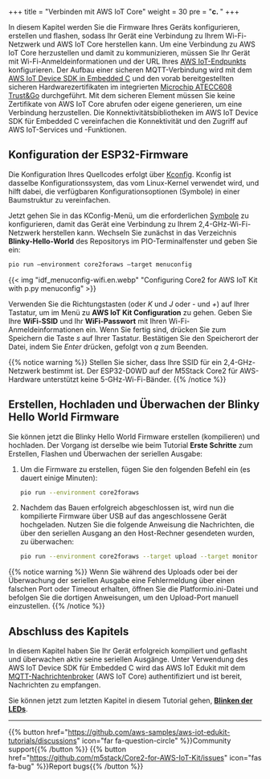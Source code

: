 +++
title = "Verbinden mit AWS IoT Core"
weight = 30
pre = "<b>c. </b>"
+++

In diesem Kapitel werden Sie die Firmware Ihres Geräts konfigurieren, erstellen und flashen, sodass Ihr Gerät eine Verbindung zu Ihrem Wi-Fi-Netzwerk und AWS IoT Core herstellen kann. Um eine Verbindung zu AWS IoT Core herzustellen und damit zu kommunizieren, müssen Sie Ihr Gerät mit Wi-Fi-Anmeldeinformationen und der URL Ihres [AWS IoT-Endpunkts](https://docs.aws.amazon.com/iot/latest/developerguide/connect-to-iot.html#iot-device-endpoint-intro) konfigurieren. Der Aufbau einer sicheren MQTT-Verbindung wird mit dem [AWS IoT Device SDK in Embedded C](https://github.com/espressif/aws-iot-device-sdk-embedded-C/tree/61f25f34712b1513bf1cb94771620e9b2b001970) und den vorab bereitgestellten sicheren Hardwarezertifikaten im integrierten [Microchip ATECC608 Trust&Go](https://www.microchip.com/wwwproducts/en/ATECC608B-TNGTLS) durchgeführt. Mit dem sicheren Element müssen Sie keine Zertifikate von AWS IoT Core abrufen oder eigene generieren, um eine Verbindung herzustellen. Die Konnektivitätsbibliotheken im AWS IoT Device SDK für Embedded C vereinfachen die Konnektivität und den Zugriff auf AWS IoT-Services und -Funktionen.

## Konfiguration der ESP32-Firmware
Die Konfiguration Ihres Quellcodes erfolgt über [Kconfig](https://www.kernel.org/doc/html/latest/kbuild/kconfig-language.html). Kconfig ist dasselbe Konfigurationssystem, das vom Linux-Kernel verwendet wird, und hilft dabei, die verfügbaren Konfigurationsoptionen (Symbole) in einer Baumstruktur zu vereinfachen.

Jetzt gehen Sie in das KConfig-Menü, um die erforderlichen [Symbole](https://www.kernel.org/doc/html/latest/kbuild/kconfig-language.html) zu konfigurieren, damit das Gerät eine Verbindung zu Ihrem 2,4-GHz-Wi-Fi-Netzwerk herstellen kann. Wechseln Sie zunächst in das Verzeichnis **Blinky-Hello-World** des Repositorys im PIO-Terminalfenster und geben Sie ein:
```bash
pio run —environment core2foraws —target menuconfig
```

{{< img "idf_menuconfig-wifi.en.webp" "Configuring Core2 for AWS IoT Kit with p.py menuconfig" >}}

Verwenden Sie die Richtungstasten (oder *K* und *J* oder *-* und *+*) auf Ihrer Tastatur, um im Menü zu **AWS IoT Kit Configuration** zu gehen. Geben Sie Ihre **WiFi-SSID** und Ihr **WiFi-Passwort** mit Ihren Wi-Fi-Anmeldeinformationen ein. Wenn Sie fertig sind, drücken Sie zum Speichern die Taste *s* auf Ihrer Tastatur. Bestätigen Sie den Speicherort der Datei, indem Sie *Enter* drücken, gefolgt von *q* zum Beenden.

{{% notice warning %}}
Stellen Sie sicher, dass Ihre SSID für ein 2,4-GHz-Netzwerk bestimmt ist. Der ESP32-D0WD auf der M5Stack Core2 für AWS-Hardware unterstützt keine 5-GHz-Wi-Fi-Bänder.
{{% /notice %}}

## Erstellen, Hochladen und Überwachen der Blinky Hello World Firmware
Sie können jetzt die Blinky Hello World Firmware erstellen (kompilieren) und hochladen. Der Vorgang ist derselbe wie beim Tutorial **Erste Schritte** zum Erstellen, Flashen und Überwachen der seriellen Ausgabe:

1) Um die Firmware zu erstellen, fügen Sie den folgenden Befehl ein (es dauert einige Minuten):
    ```bash
    pio run --environment core2foraws
    ```
2) Nachdem das Bauen erfolgreich abgeschlossen ist, wird nun die kompilierte Firmware über USB auf das angeschlossene Gerät hochgeladen. Nutzen Sie die folgende Anweisung die Nachrichten, die über den seriellen Ausgang an den Host-Rechner gesendeten wurden, zu überwachen:
    ```bash
    pio run --environment core2foraws --target upload --target monitor
    ```
{{% notice warning %}}
Wenn Sie während des Uploads oder bei der Überwachung der seriellen Ausgabe eine Fehlermeldung über einen falschen Port oder Timeout erhalten, öffnen Sie die Platformio.ini-Datei und befolgen Sie die dortigen Anweisungen, um den Upload-Port manuell einzustellen.
{{% /notice %}}

## Abschluss des Kapitels
In diesem Kapitel haben Sie Ihr Gerät erfolgreich kompiliert und geflasht und überwachen aktiv seine seriellen Ausgänge. Unter Verwendung des AWS IoT Device SDK für Embedded C wird das AWS IoT Edukit mit dem [MQTT-Nachrichtenbroker](https://docs.aws.amazon.com/iot/latest/developerguide/protocols.html) (AWS IoT Core) authentifiziert und ist bereit, Nachrichten zu empfangen.

Sie können jetzt zum letzten Kapitel in diesem Tutorial gehen, [**Blinken der LEDs**](/de/blinky-hello-world/blinking-the-leds.html).

---
{{% button href="https://github.com/aws-samples/aws-iot-edukit-tutorials/discussions" icon="far fa-question-circle" %}}Community support{{% /button %}} {{% button href="https://github.com/m5stack/Core2-for-AWS-IoT-Kit/issues" icon="fas fa-bug" %}}Report bugs{{% /button %}}